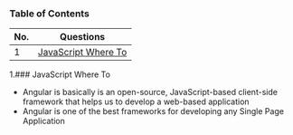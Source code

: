 ### Table of Contents

| No. | Questions |
|---- | ---------
|1 | [JavaScript Where To](#JavaScript-Where-To)|




1.### JavaScript Where To

* Angular is basically is an open-source, JavaScript-based client-side framework that helps us to develop a web-based application
* Angular is one of the best frameworks for developing any Single Page Application
